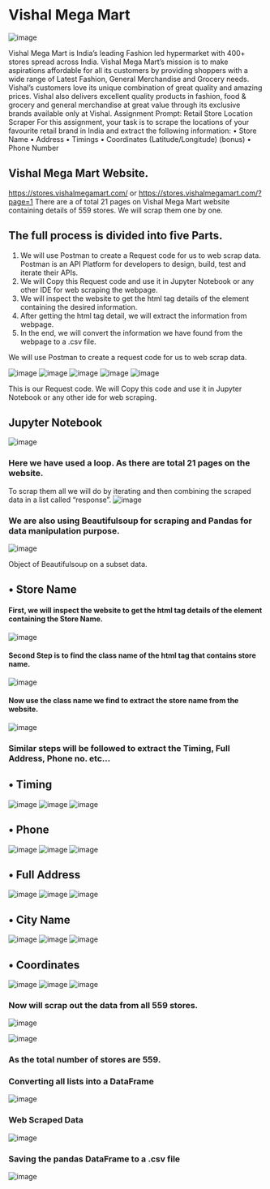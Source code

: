 # Vishal Mega Mart
 ![image](https://user-images.githubusercontent.com/93968656/230279628-a28c1795-610d-4a66-93eb-02fbf7cce07b.png)

Vishal Mega Mart is India’s leading Fashion led hypermarket with 400+ stores spread across India. Vishal Mega Mart’s mission is to make aspirations affordable for all its customers by providing shoppers with a wide range of Latest Fashion, General Merchandise and Grocery needs. Vishal’s customers love its unique combination of great quality and amazing prices.
Vishal also delivers excellent quality products in fashion, food & grocery and general merchandise at great value through its exclusive brands available only at Vishal.
Assignment Prompt: Retail Store Location Scraper
For this assignment, your task is to scrape the locations of your favourite retail brand in India and extract the following information:
•	Store Name
•	Address
•	Timings
•	Coordinates (Latitude/Longitude) (bonus)
•	Phone Number

## Vishal Mega Mart Website. 
https://stores.vishalmegamart.com/ or https://stores.vishalmegamart.com/?page=1 
There are a of total 21 pages on Vishal Mega Mart website containing details of 559 stores. 
We will scrap them one by one.
## The full process is divided into five Parts.
1.	We will use Postman to create a Request code for us to web scrap data. Postman is an API Platform for developers to design, build, test and iterate their APIs.
2.	We will Copy this Request code and use it in Jupyter Notebook or any other IDE for web scraping the webpage.
3.	We will inspect the website to get the html tag details of the element containing the desired information.
4.	After getting the html tag detail, we will extract the information from webpage.
5.	In the end, we will convert the information we have found from the webpage to a .csv file. 

We will use Postman to create a request code for us to web scrap data.
 
![image](https://user-images.githubusercontent.com/93968656/230279728-8bedda06-71b8-4b9d-952d-5c17fa386ab3.png)
![image](https://user-images.githubusercontent.com/93968656/230279760-da886b4b-6537-4441-a42f-db3c073cf6f6.png)
![image](https://user-images.githubusercontent.com/93968656/230279773-92879cc0-aad7-4ec9-962e-9954ac404881.png)
![image](https://user-images.githubusercontent.com/93968656/230279794-48c63ef6-a40d-4b08-82e6-bd659f2d0ad1.png)
![image](https://user-images.githubusercontent.com/93968656/230279813-5dc1140f-c7f1-4ccd-8acf-8cf009c3b479.png)

This is our Request code. We will Copy this code and use it in Jupyter Notebook or any other ide for web scraping.

## Jupyter Notebook
 ![image](https://user-images.githubusercontent.com/93968656/230279852-8b6131ff-c5b8-47f1-bf00-63b5bd2129a8.png)


### Here we have used a loop. As there are total 21 pages on the website. 
To scrap them all we will do by iterating and then combining the scraped data in a list called “response”.
 ![image](https://user-images.githubusercontent.com/93968656/230279880-85b90439-cb7f-4847-b400-9129b076a2b5.png)


### We are also using Beautifulsoup for scraping and Pandas for data manipulation purpose.
 ![image](https://user-images.githubusercontent.com/93968656/230279902-bb27602b-de64-4331-b3e5-f759dda793c5.png)

Object of Beautifulsoup on a subset data.
## •	Store Name

#### First, we will inspect the website to get the html tag details of the element containing the Store Name.<br>
 ![image](https://user-images.githubusercontent.com/93968656/230279966-8c95708c-14cd-4ff2-af55-8329b673c58f.png)
<br>
#### Second Step is to find the class name of the html tag that contains store name.<br>
 ![image](https://user-images.githubusercontent.com/93968656/230279981-994aa820-50eb-4b72-ae52-d0e073ab5f3d.png)
<br>
#### Now use the class name we find to extract the store name from the website.<br>
 ![image](https://user-images.githubusercontent.com/93968656/230279990-a3989ec9-831e-4d5d-b70a-5bef9e473125.png)

### Similar steps will be followed to extract the Timing, Full Address, Phone no. etc…
## •	Timing
![image](https://user-images.githubusercontent.com/93968656/230280011-b598d714-88f5-404a-8439-c4c8f54a5e61.png)
![image](https://user-images.githubusercontent.com/93968656/230280020-a912c9e3-ad66-46ce-86f0-72a46e398952.png)
![image](https://user-images.githubusercontent.com/93968656/230280041-093dae87-e088-47ad-b1c4-80ad28991af7.png)


## •	Phone
 ![image](https://user-images.githubusercontent.com/93968656/230280103-fa7cb289-1c19-416e-9082-122bcaeb0cc4.png)
![image](https://user-images.githubusercontent.com/93968656/230280115-3424fded-da15-4708-88d1-e6700c752e2b.png)
![image](https://user-images.githubusercontent.com/93968656/230280134-925117ee-1367-4faa-9460-1dfa4ea836f0.png)


## •	Full Address
 ![image](https://user-images.githubusercontent.com/93968656/230280154-4c0cf98e-53bf-4c7b-9a4c-5b927fb15a5a.png)
![image](https://user-images.githubusercontent.com/93968656/230280175-43d6da1b-dc33-43da-b870-35ad7546435a.png)
![image](https://user-images.githubusercontent.com/93968656/230280198-720e9690-3c82-4638-b4e0-fb0e882c19d9.png)

 
## •	City Name
 ![image](https://user-images.githubusercontent.com/93968656/230280218-03d980c2-dac9-4e42-b4c1-3001518d4828.png)
![image](https://user-images.githubusercontent.com/93968656/230280238-e60cb81e-7b71-4c9a-8bfb-09314af96c51.png)
![image](https://user-images.githubusercontent.com/93968656/230280249-66888bd8-b584-4037-9645-69479101fbf6.png)


## •	Coordinates
 ![image](https://user-images.githubusercontent.com/93968656/230280266-1952df84-6868-46fb-8b64-d2d0cc38aa6c.png)
![image](https://user-images.githubusercontent.com/93968656/230280278-80883eca-7516-4dfe-a425-7f46de0c63aa.png)
![image](https://user-images.githubusercontent.com/93968656/230280291-d21f467a-1695-410e-a052-69f58adeb14c.png)

 
### Now will scrap out the data from all 559 stores.
 ![image](https://user-images.githubusercontent.com/93968656/230280311-959a217b-65a1-4a01-a302-8a915735b794.png)

 ![image](https://user-images.githubusercontent.com/93968656/230280336-84d30c75-8bd0-45d7-b1f7-f95b30832204.png)

### As the total number of stores are 559.<br>
### Converting all lists into a DataFrame
 ![image](https://user-images.githubusercontent.com/93968656/230280354-42e82a84-7aad-460f-b1f0-9b14d9a07dda.png)

### Web Scraped Data
 ![image](https://user-images.githubusercontent.com/93968656/230280366-72e9d366-d9c6-4d09-848d-466517344c34.png)

### Saving the pandas DataFrame to a .csv file
 
![image](https://user-images.githubusercontent.com/93968656/230280381-769ea542-3490-41e9-9eaf-e46de5f88dd2.png)



